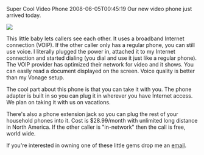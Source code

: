 Super Cool Video Phone
2008-06-05T00:45:19
Our new video phone just arrived today.

![](http://az667460.vo.msecnd.net/cdn/images/videophone.jpg)

This little baby lets callers see each other. It uses a broadband Internet connection (VOIP). If the other caller only has a regular phone, you can still use voice. I literally plugged the power in, attached it to my Internet connection and started dialing (you dial and use it just like a regular phone). The VOIP provider has optimized their network for video and it shows. You can easily read a document displayed on the screen. Voice quality is better than my Vonage setup.

The cool part about this phone is that you can take it with you. The phone adapter is built in so you can plug it in wherever you have Internet access. We plan on taking it with us on vacations.

There's also a phone extension jack so you can plug the rest of your household phones into it. Cost is $28.99/month with unlimited long distance in North America. If the other caller is "in-network" then the call is free, world wide.

If you're interested in owning one of these little gems drop me an [email](mailto:mike@blueonionsoftware.com).
